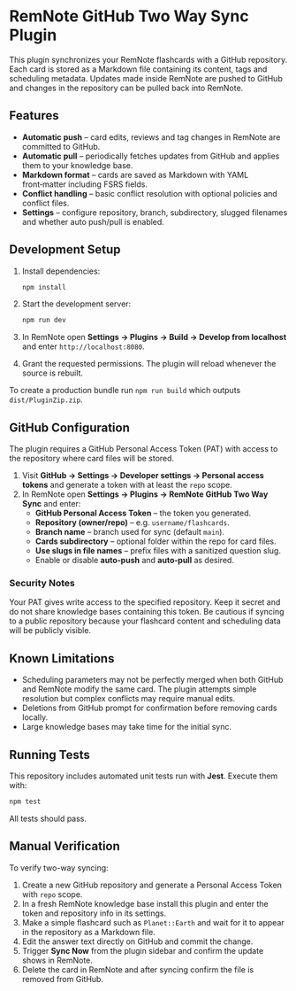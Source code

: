 # RemNote GitHub Two Way Sync Plugin

This plugin synchronizes your RemNote flashcards with a GitHub repository. Each card is stored as a Markdown file containing its content, tags and scheduling metadata. Updates made inside RemNote are pushed to GitHub and changes in the repository can be pulled back into RemNote.

## Features

- **Automatic push** – card edits, reviews and tag changes in RemNote are committed to GitHub.
- **Automatic pull** – periodically fetches updates from GitHub and applies them to your knowledge base.
- **Markdown format** – cards are saved as Markdown with YAML front‑matter including FSRS fields.
- **Conflict handling** – basic conflict resolution with optional policies and conflict files.
- **Settings** – configure repository, branch, subdirectory, slugged filenames and whether auto push/pull is enabled.

## Development Setup

1. Install dependencies:

   ```bash
   npm install
   ```

2. Start the development server:

   ```bash
   npm run dev
   ```

3. In RemNote open **Settings → Plugins → Build → Develop from localhost** and enter `http://localhost:8080`.
4. Grant the requested permissions. The plugin will reload whenever the source is rebuilt.

To create a production bundle run `npm run build` which outputs `dist/PluginZip.zip`.

## GitHub Configuration

The plugin requires a GitHub Personal Access Token (PAT) with access to the repository where card files will be stored.

1. Visit **GitHub → Settings → Developer settings → Personal access tokens** and generate a token with at least the `repo` scope.
2. In RemNote open **Settings → Plugins → RemNote GitHub Two Way Sync** and enter:
   - **GitHub Personal Access Token** – the token you generated.
   - **Repository (owner/repo)** – e.g. `username/flashcards`.
   - **Branch name** – branch used for sync (default `main`).
   - **Cards subdirectory** – optional folder within the repo for card files.
   - **Use slugs in file names** – prefix files with a sanitized question slug.
   - Enable or disable **auto‑push** and **auto‑pull** as desired.

### Security Notes

Your PAT gives write access to the specified repository. Keep it secret and do not share knowledge bases containing this token. Be cautious if syncing to a public repository because your flashcard content and scheduling data will be publicly visible.

## Known Limitations

- Scheduling parameters may not be perfectly merged when both GitHub and RemNote modify the same card. The plugin attempts simple resolution but complex conflicts may require manual edits.
- Deletions from GitHub prompt for confirmation before removing cards locally.
- Large knowledge bases may take time for the initial sync.

## Running Tests

This repository includes automated unit tests run with **Jest**. Execute them with:

```bash
npm test
```

All tests should pass.

## Manual Verification

To verify two-way syncing:

1. Create a new GitHub repository and generate a Personal Access Token with `repo` scope.
2. In a fresh RemNote knowledge base install this plugin and enter the token and repository info in its settings.
3. Make a simple flashcard such as `Planet::Earth` and wait for it to appear in the repository as a Markdown file.
4. Edit the answer text directly on GitHub and commit the change.
5. Trigger **Sync Now** from the plugin sidebar and confirm the update shows in RemNote.
6. Delete the card in RemNote and after syncing confirm the file is removed from GitHub.

